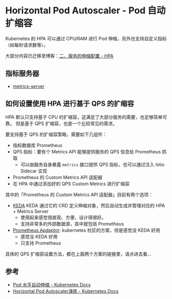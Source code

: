 # Horizontal Pod Autoscaler - Pod 自动扩缩容

Kubernetes 的 HPA 可以通过 CPU/RAM 进行 Pod 伸缩，另外也支持自定义指标（如每秒请求数等）。

大部分内容已迁移至博客：[二、服务的伸缩配置 - HPA](https://ryan4yin.space/posts/kubernetes-best-practices/#k8s-hpa)

## 指标服务器

- [metrics-server](../metrics/metrics-server.md)

## 如何设置使用 HPA 进行基于 QPS 的扩缩容

HPA 默认只支持基于 CPU 的扩缩容，这满足了大部分服务的需要，也足够简单可靠。
但是基于 QPS 扩缩容，也是一个比较常见的需求。

要支持基于 QPS 的扩缩容策略，需要如下几组件：
- 指标数据库 Prometheus
- QPS 指标：要有个 Metrics API 能够提供服务的 QPS 信息给 Prometheus 抓取
  - 可以由服务自身暴露 `metrics` 接口提供 QPS 指标，也可以通过注入 Istio Sidecar 实现
- Prometheus 的 Custom Metrics API 适配器
- 在 HPA 中通过添加好的 QPS Custom Metrics 进行扩缩容

其中的「Prometheus 的 Custom Metrics API 适配器」目前有两个选项：

- [KEDA](./KEDA.md) KEDA 通过它的 CRD 定义伸缩对象，然后自动生成并管理对应的 HPA + Metrics Server
  - 使用起来感觉很直观、方便，设计得很好。
  - 支持非常多的外部数据源，其中就包括 Prometheus
- [Prometheus Apdaptor](./prometheus-adapter.md): kubernetes 社区的方案，但是感觉没 KEDA 好用
  - 感觉没 KEDA 好用
  - 只支持 Prometheus

具体的 QPS 扩缩容设置方法，都在上面两个方案的链接里，请点进去看...

## 参考

- [Pod 水平自动伸缩 - Kubernetes Docs](https://kubernetes.io/zh/docs/tasks/run-application/horizontal-pod-autoscale/)
- [Horizontal Pod Autoscaler演练 - Kubernetes Docs](https://kubernetes.io/zh/docs/tasks/run-application/horizontal-pod-autoscale-walkthrough/)

